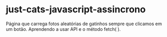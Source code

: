 # just-cats-javascript-assincrono
Página que carrega fotos aleatórias de gatinhos sempre que clicamos em um botão. Aprendendo a usar API e o método fetch( ). 
